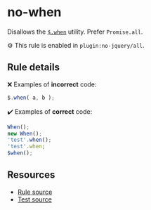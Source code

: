 # no-when

Disallows the [`$.when`](https://api.jquery.com/jQuery.when/) utility. Prefer `Promise.all`.

⚙️ This rule is enabled in `plugin:no-jquery/all`.

## Rule details

❌ Examples of **incorrect** code:
```js
$.when( a, b );
```

✔️ Examples of **correct** code:
```js
When();
new When();
'test'.when();
'test'.when;
$when();
```

## Resources

* [Rule source](/src/rules/no-when.js)
* [Test source](/tests/rules/no-when.js)
